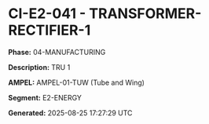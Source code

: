 # CI-E2-041 - TRANSFORMER-RECTIFIER-1

**Phase:** 04-MANUFACTURING

**Description:** TRU 1

**AMPEL:** AMPEL-01-TUW (Tube and Wing)

**Segment:** E2-ENERGY

**Generated:** 2025-08-25 17:27:29 UTC
